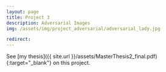 ```yaml
---
layout: page
title: Project 3
description: Adversarial Images
img: /assets/img/project_adversarial/adversarial_lady.jpg

redirect: 
---
```


See [my thesis]({{ site.url }}/assets/MasterThesis2_final.pdf){:target="\_blank"} on this project. 


